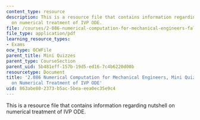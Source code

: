 ```yaml
---
content_type: resource
description: This is a resource file that contains information regarding nutshell
  on numerical treatment of IVP ODE.
file: /courses/2-086-numerical-computation-for-mechanical-engineers-fall-2014/863abe802373b5ac5beaeea0ec35e9c4_MIT2_086F14_MiniQuiz6.pdf
file_type: application/pdf
learning_resource_types:
- Exams
ocw_type: OCWFile
parent_title: Mini Quizzes
parent_type: CourseSection
parent_uid: 5b481eff-157b-19d5-ed16-7c4b6220d00b
resourcetype: Document
title: '2.086 Numerical Computation for Mechanical Engineers, Mini Quiz 6: Nutshell
  on Numerical Treatment of IVP ODE'
uid: 863abe80-2373-b5ac-5bea-eea0ec35e9c4
---
```

This is a resource file that contains information regarding nutshell on numerical treatment of IVP ODE.

